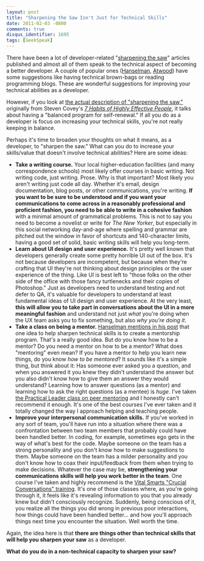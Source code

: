 ```yaml
---
layout: post
title: "Sharpening the Saw Isn't Just for Technical Skills"
date: 2011-02-03 -0800
comments: true
disqus_identifier: 1695
tags: [GeekSpeak]
---
```

There have been a lot of developer-related "[sharpening the
saw](https://www.stephencovey.com/7habits/7habits-habit7.php)" articles
published and almost all of them speak to the technical aspect of
becoming a better developer. A couple of popular ones
([Hanselman](http://www.hanselman.com/blog/SharpenTheSawForDevelopers.aspx),
[Atwood](http://www.codinghorror.com/blog/2009/03/sharpening-the-saw.html))
have some suggestions like having technical brown-bags or reading
programming blogs. These are wonderful suggestions for improving your
technical abilities as a developer.

However, if you look at [the actual description of "sharpening the
saw,"](https://www.stephencovey.com/7habits/7habits-habit7.php)
originally from Steven Covey's [*7 Habits of Highly Effective
People*](http://www.amazon.com/dp/0743269519?tag=mhsvortex), it talks
about having a "balanced program for self-renewal." If all you do as a
developer is focus on increasing your technical skills, you're not
really keeping in balance.

Perhaps it's time to broaden your thoughts on what it means, as a
developer, to "sharpen the saw." What can you do to increase your
skills/value that doesn't involve technical abilities? Here are some
ideas:

-   **Take a writing course.** Your local higher-education facilities
    (and many correspondence schools) most likely offer courses in basic
    writing. Not writing code, just writing. Prose. Why is that
    important? Most likely you aren't writing just code all day. Whether
    it's email, design documentation, blog posts, or other
    communications, you're writing. **If you want to be sure to be
    understood and if you want your communications to come across in a
    reasonably professional and proficient fashion, you need to be able
    to write in a cohesive fashion** with a minimal amount of
    grammatical problems. This is not to say you need to become a
    novelist or write for *The New Yorker*, but especially in this
    social networking day-and-age where spelling and grammar are pitched
    out the window in favor of shortcuts and 140-character limits,
    having a good set of solid, basic writing skills will help you
    long-term. 
-   **Learn about UI design and user experience.** It's pretty well
    known that developers generally create some pretty horrible UI out
    of the box. It's not because developers are incompetent, but because
    when they're crafting that UI they're not thinking about design
    principles or the user experience of the thing. Like UI is best left
    to "those folks on the other side of the office with those fancy
    turtlenecks and their copies of Photoshop." Just as developers need
    to understand testing and not defer to QA, it's valuable for
    developers to understand at least fundamental ideas of UI design and
    user experience. At the very least, **this will allow you to take
    part in conversations about the UI in a more meaningful fashion**
    and understand not just *what* you're doing when the UX team asks
    you to fix something, but also *why you're doing it*. 
-   **Take a class on being a mentor.** [Hanselman mentions in his
    post](http://www.hanselman.com/blog/SharpenTheSawForDevelopers.aspx)
    that one idea to help sharpen technical skills is to create a
    mentorship program. That's a really good idea. But do you know how
    to be a mentor? Do you need a mentor on how to be a mentor? What
    does "mentoring" even mean? If you have a mentor to help you learn
    new things, do you know *how to be mentored*? It sounds like it's a
    simple thing, but think about it: Has someone ever asked you a
    question, and when you answered it you knew they didn't understand
    the answer but you also didn't know how to give them an answer they
    would understand? Learning how to answer questions (as a mentor) and
    learning how to ask the right questions (as a mentee) is *huge*.
    I've taken [the Practical Leader class on peer
    mentoring](http://www.peermentoring.com/) and I honestly can't
    recommend it enough. It's one of the best courses I've ever taken
    and it totally changed the way I approach helping and teaching
    people. 
-   **Improve your interpersonal communication skills.** If you've
    worked in any sort of team, you'll have run into a situation where
    there was a confrontation between two team members that probably
    could have been handled better. In coding, for example, sometimes
    ego gets in the way of what's best for the code. Maybe someone on
    the team has a strong personality and you don't know how to make
    suggestions to them. Maybe someone on the team has a milder
    personality and you don't know how to coax their input/feedback from
    them when trying to make decisions. Whatever the case may be,
    **strengthening your communications skills will help you work better
    in the team**. One course I've taken and highly recommend is the
    [Vital Smarts "Crucial Conversations"
    training](http://www.vitalsmarts.com/crucialconversations_book.aspx).
    It's one of those classes where, as you're going through it, it
    feels like it's revealing information to you that you already knew
    but didn't consciously recognize. Suddenly, being conscious of it,
    you realize all the things you did wrong in previous poor
    interactions, how things could have been handled better… and how
    you'll approach things next time you encounter the situation. Well
    worth the time.

Again, the idea here is that **there are things other than technical
skills that will help you sharpen your saw** as a developer.

**What do you do in a non-technical capacity to sharpen your saw?**

